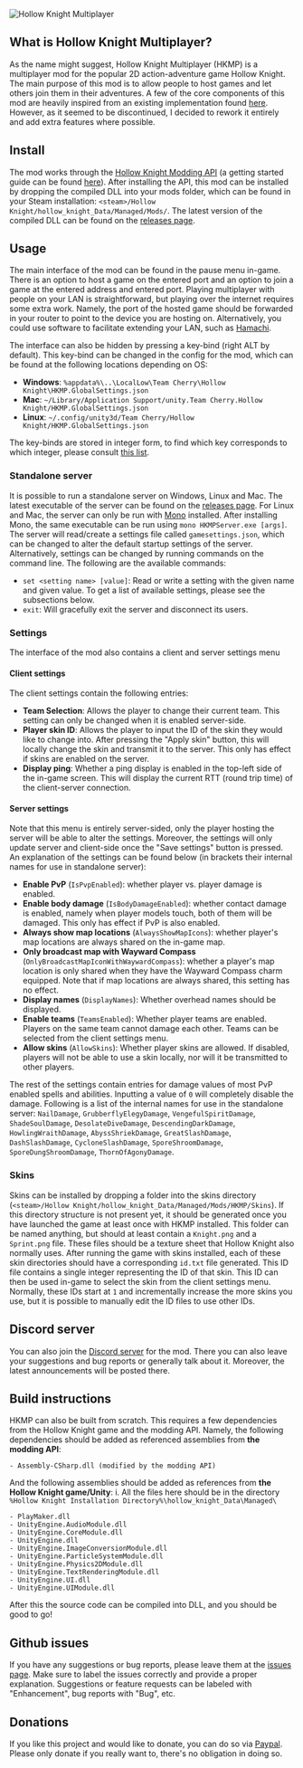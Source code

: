 ![Hollow Knight Multiplayer](https://i.imgur.com/ZejexKS.png)

## What is Hollow Knight Multiplayer?
As the name might suggest, Hollow Knight Multiplayer (HKMP) is a multiplayer mod for the popular 2D action-adventure game Hollow Knight.
The main purpose of this mod is to allow people to host games and let others join them in their adventures.
A few of the core components of this mod are heavily inspired from an existing implementation found [here](https://github.com/jngo102/HollowKnight.Multiplayer).
However, as it seemed to be discontinued, I decided to rework it entirely and add extra features where possible.

## Install
The mod works through the [Hollow Knight Modding API](https://github.com/seresharp/HollowKnight.Modding) (a getting started guide can be found [here](https://radiance.host/apidocs/Getting-Started.html)).
After installing the API, this mod can be installed by dropping the compiled DLL into your mods folder, which can be found in your Steam installation: `<steam>/Hollow Knight/hollow_knight_Data/Managed/Mods/`.
The latest version of the compiled DLL can be found on the [releases page](https://github.com/Extremelyd1/HKMP/releases).

## Usage
The main interface of the mod can be found in the pause menu in-game.
There is an option to host a game on the entered port and an option to join a game at the entered address and entered port.
Playing multiplayer with people on your LAN is straightforward, but playing over the internet requires some extra work.
Namely, the port of the hosted game should be forwarded in your router to point to the device you are hosting on.
Alternatively, you could use software to facilitate extending your LAN, such as [Hamachi](https://vpn.net).

The interface can also be hidden by pressing a key-bind (right ALT by default). This key-bind can be changed in the config for the mod, which can be found at the following locations depending on OS:
- **Windows**: `%appdata%\..\LocalLow\Team Cherry\Hollow Knight\HKMP.GlobalSettings.json`
- **Mac**: `~/Library/Application Support/unity.Team Cherry.Hollow Knight/HKMP.GlobalSettings.json`
- **Linux**: `~/.config/unity3d/Team Cherry/Hollow Knight/HKMP.GlobalSettings.json`

The key-binds are stored in integer form, to find which key corresponds to which integer, please consult [this list](https://gist.github.com/Extremelyd1/4bcd495e21453ed9e1dffa27f6ba5f69).

### Standalone server
It is possible to run a standalone server on Windows, Linux and Mac.
The latest executable of the server can be found on the [releases page](https://github.com/Extremelyd1/HKMP/releases).
For Linux and Mac, the server can only be run with [Mono](https://www.mono-project.com) installed.
After installing Mono, the same executable can be run using `mono HKMPServer.exe [args]`.
The server will read/create a settings file called `gamesettings.json`, which can be changed to alter the default startup settings of the server.
Alternatively, settings can be changed by running commands on the command line.
The following are the available commands:
- `set <setting name> [value]`: Read or write a setting with the given name and given value.
  To get a list of available settings, please see the subsections below.
- `exit`: Will gracefully exit the server and disconnect its users.

### Settings
The interface of the mod also contains a client and server settings menu

#### Client settings
The client settings contain the following entries:
- **Team Selection**: Allows the player to change their current team.
  This setting can only be changed when it is enabled server-side.
- **Player skin ID**: Allows the player to input the ID of the skin they would like to change into.
  After pressing the "Apply skin" button, this will locally change the skin and transmit it to the server.
  This only has effect if skins are enabled on the server.
- **Display ping**: Whether a ping display is enabled in the top-left side of the in-game screen.
  This will display the current RTT (round trip time) of the client-server connection.

#### Server settings
Note that this menu is entirely server-sided, only the player hosting the server will be able to alter the settings.
Moreover, the settings will only update server and client-side once the "Save settings" button is pressed.  
An explanation of the settings can be found below (in brackets their internal names for use in standalone server):
- **Enable PvP** (`IsPvpEnabled`): whether player vs. player damage is enabled.
- **Enable body damage** (`IsBodyDamageEnabled`): whether contact damage is enabled, namely when player models touch, both of them will be damaged.
  This only has effect if PvP is also enabled.
- **Always show map locations** (`AlwaysShowMapIcons`): whether player's map locations are always shared on the in-game map.
- **Only broadcast map with Wayward Compass** (`OnlyBroadcastMapIconWithWaywardCompass`): whether a player's map location is only shared when they have the Wayward Compass charm equipped.
  Note that if map locations are always shared, this setting has no effect.
- **Display names** (`DisplayNames`): Whether overhead names should be displayed.
- **Enable teams** (`TeamsEnabled`): Whether player teams are enabled.
  Players on the same team cannot damage each other.
  Teams can be selected from the client settings menu.
- **Allow skins** (`AllowSkins`): Whether player skins are allowed.
  If disabled, players will not be able to use a skin locally, nor will it be transmitted to other players.

The rest of the settings contain entries for damage values of most PvP enabled spells and abilities.
Inputting a value of `0` will completely disable the damage.
Following is a list of the internal names for use in the standalone server:
`NailDamage`, `GrubberflyElegyDamage`, `VengefulSpiritDamage`, `ShadeSoulDamage`, `DesolateDiveDamage`, `DescendingDarkDamage`,
`HowlingWraithDamage`, `AbyssShriekDamage`, `GreatSlashDamage`, `DashSlashDamage`, `CycloneSlashDamage`, `SporeShroomDamage`,
`SporeDungShroomDamage`, `ThornOfAgonyDamage`.

### Skins
Skins can be installed by dropping a folder into the skins directory (`<steam>/Hollow Knight/hollow_knight_Data/Managed/Mods/HKMP/Skins`).
If this directory structure is not present yet, it should be generated once you have launched the game at least once with HKMP installed.
This folder can be named anything, but should at least contain a `Knight.png` and a `Sprint.png` file.
These files should be a texture sheet that Hollow Knight also normally uses.
After running the game with skins installed, each of these skin directories should have a corresponding `id.txt` file generated.
This ID file contains a single integer representing the ID of that skin.
This ID can then be used in-game to select the skin from the client settings menu.
Normally, these IDs start at `1` and incrementally increase the more skins you use, but it is possible to manually edit the ID files to use other IDs.

## Discord server
You can also join the [Discord server](https://discord.gg/KbgxvDyzHP) for the mod.
There you can also leave your suggestions and bug reports or generally talk about it.
Moreover, the latest announcements will be posted there.

## Build instructions
HKMP can also be built from scratch.
This requires a few dependencies from the Hollow Knight game and the modding API.
Namely, the following dependencies should be added as referenced assemblies from **the modding API**:
```
- Assembly-CSharp.dll (modified by the modding API)
```
And the following assemblies should be added as references from **the Hollow Knight game/Unity**:
    i. All the files here should be in the directory ``%Hollow Knight Installation Directory%\hollow_knight_Data\Managed\``
```
- PlayMaker.dll
- UnityEngine.AudioModule.dll
- UnityEngine.CoreModule.dll
- UnityEngine.dll
- UnityEngine.ImageConversionModule.dll
- UnityEngine.ParticleSystemModule.dll
- UnityEngine.Physics2DModule.dll
- UnityEngine.TextRenderingModule.dll
- UnityEngine.UI.dll
- UnityEngine.UIModule.dll
```
After this the source code can be compiled into DLL, and you should be good to go!

## Github issues
If you have any suggestions or bug reports, please leave them at the [issues page](https://github.com/Extremelyd1/HKMP/issues).
Make sure to label the issues correctly and provide a proper explanation.
Suggestions or feature requests can be labeled with "Enhancement", bug reports with "Bug", etc.

## Donations
If you like this project and would like to donate, you can do so via [Paypal](https://www.paypal.com/donate?hosted_button_id=QMB2XYX3W9W6A).
Please only donate if you really want to, there's no obligation in doing so.
